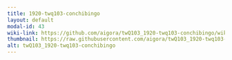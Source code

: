 ```yaml
---
title: 1920-twq103-conchibingo
layout: default
modal-id: 43
wiki-link: https://github.com/aigora/twQ103_1920-twq103-conchibingo/wiki
thumbnail: https://raw.githubusercontent.com/aigora/twQ103_1920-twq103-conchibingo/master/logo.png
alt: twQ103_1920-twq103-conchibingo
---
```


